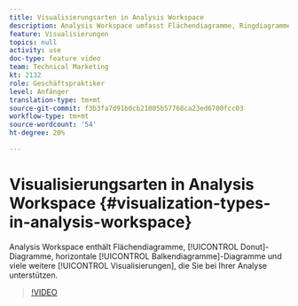 ```yaml
---
title: Visualisierungsarten in Analysis Workspace
description: Analysis Workspace umfasst Flächendiagramme, Ringdiagramme, horizontale Balkendiagramme und viele andere Visualisierungen, die Ihnen bei der Analyse helfen.
feature: Visualisierungen
topics: null
activity: use
doc-type: feature video
team: Technical Marketing
kt: 2132
role: Geschäftspraktiker
level: Anfänger
translation-type: tm+mt
source-git-commit: f3b3fa7d91b0cb21005b57768ca23ed6700fcc03
workflow-type: tm+mt
source-wordcount: '54'
ht-degree: 20%

---
```



# Visualisierungsarten in Analysis Workspace {#visualization-types-in-analysis-workspace}

Analysis Workspace enthält Flächendiagramme, [!UICONTROL Donut]-Diagramme, horizontale [!UICONTROL Balkendiagramme]-Diagramme und viele weitere [!UICONTROL Visualisierungen], die Sie bei Ihrer Analyse unterstützen.

>[!VIDEO](https://video.tv.adobe.com/v/23994/?quality=12)
